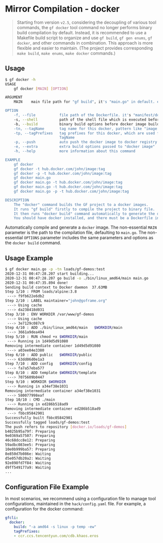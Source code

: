 # Mirror Compilation - docker

> Starting from version `v2.5`, considering the decoupling of various tool commands, the `gf docker` tool command no longer performs binary build compilation by default. Instead, it is recommended to use a Makefile build script to organize and use `gf build`, `gf gen enums`, `gf docker`, and other commands in combination. This approach is more flexible and easier to maintain. (The project provides corresponding `make build`, `make enums`, `make docker` commands.)

## Usage

```bash
$ gf docker -h
USAGE
    gf docker [MAIN] [OPTION]

ARGUMENT
    MAIN    main file path for "gf build", it's "main.go" in default. empty string for no binary build

OPTION
    -f, --file           file path of the Dockerfile. it's "manifest/docker/Dockerfile" in default
    -s, --shell          path of the shell file which is executed before docker build
    -b, --build          binary build options before docker image build, it's "-a amd64 -s linux" in default
    -tn, --tagName       tag name for this docker, pattern like "image:tag". this option is required with TagPrefixes
    -tp, --tagPrefixes   tag prefixes for this docker, which are used for docker push. this option is required with
                         TagName
    -p, --push           auto push the docker image to docker registry if "-t" option passed
    -e, --extra          extra build options passed to "docker image"
    -h, --help           more information about this command

EXAMPLE
    gf docker
    gf docker -t hub.docker.com/john/image:tag
    gf docker -p -t hub.docker.com/john/image:tag
    gf docker main.go
    gf docker main.go -t hub.docker.com/john/image:tag
    gf docker main.go -t hub.docker.com/john/image:tag
    gf docker main.go -p -t hub.docker.com/john/image:tag

DESCRIPTION
    The "docker" command builds the GF project to a docker images.
    It runs "gf build" firstly to compile the project to binary file.
    It then runs "docker build" command automatically to generate the docker image.
    You should have docker installed, and there must be a Dockerfile in the root of the project.
```

Automatically compile and generate a `docker` image. The non-essential `MAIN` parameter is the path to the compilation file, defaulting to `main.go`. The non-essential `OPTIONS` parameter includes the same parameters and options as the `docker build` command.

## Usage Example

```bash
$ gf docker main.go -p -tn loads/gf-demos:test          
2020-12-31 00:47:28.207 start building...
2020-12-31 00:47:28.207 go build -o ./bin/linux_amd64/main main.go
2020-12-31 00:47:35.894 done!
Sending build context to Docker daemon  37.63MB
Step 1/10 : FROM loads/alpine:3.8
 ---> f9fb622e6db2
Step 2/10 : LABEL maintainer="john@goframe.org"
 ---> Using cache
 ---> da238418d031
Step 3/10 : ENV WORKDIR /var/www/gf-demos
 ---> Using cache
 ---> 3e7129c087c9
Step 4/10 : ADD ./bin/linux_amd64/main   $WORKDIR/main
 ---> 3661a9dea494
Step 5/10 : RUN chmod +x $WORKDIR/main
 ---> Running in 1d49d5d91080
Removing intermediate container 1d49d5d91080
 ---> a03ee04e3380
Step 6/10 : ADD public   $WORKDIR/public
 ---> 63dd06d0e1a3
Step 7/10 : ADD config   $WORKDIR/config
 ---> fa7a57eba577
Step 8/10 : ADD template $WORKDIR/template
 ---> 7075609b0447
Step 9/10 : WORKDIR $WORKDIR
 ---> Running in a34ef38e1031
Removing intermediate container a34ef38e1031
 ---> 580077998eaf
Step 10/10 : CMD ./main
 ---> Running in ed286b518ad9
Removing intermediate container ed286b518ad9
 ---> fbbc05842901
Successfully built fbbc05842901
Successfully tagged loads/gf-demos:test
The push refers to repository [docker.io/loads/gf-demos]
b4025b95a79f: Preparing 
9e0369a57507: Preparing 
46c68dcc8e12: Preparing 
59adbc083ee5: Preparing 
10e0b999ba57: Preparing 
8e850d7b086e: Waiting 
d5e057db20a2: Waiting 
92e898fd7f84: Waiting 
d9ff549177a9: Waiting 
...
```

## Configuration File Example

In most scenarios, we recommend using a configuration file to manage tool configurations, maintained in the `hack/config.yaml` file. For example, a configuration for the docker command:

```yaml
gfcli:
  docker:
    build: "-a amd64 -s linux -p temp -ew"
    tagPrefixes:
    - ccr.ccs.tencentyun.com/cdb.khaos.eros
```
